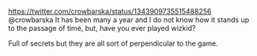 https://twitter.com/crowbarska/status/1343909735515488256 @crowbarska It has been many a year and I do not know how it stands up to the passage of time, but, have you ever played wizkid?

Full of secrets but they are all sort of perpendicular to the game.
